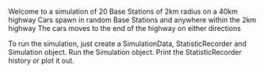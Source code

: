 Welcome to a simulation of 20 Base Stations of 2km radius on a 40km highway
Cars spawn in random Base Stations and anywhere within the 2km highway
The cars moves to the end of the highway on either directions

To run the simulation, just create a SimulationData, StatisticRecorder and Simulation object.
Run the Simulation object.
Print the StatisticRecorder history or plot it out.
